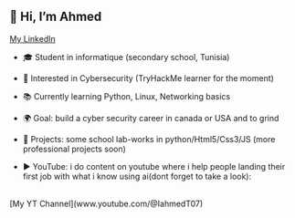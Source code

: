 ## 👋 Hi, I’m Ahmed
[My LinkedIn](www.linkedin.com/in/ahmd07)

<!--
**womp07/womp07** is a ✨ _special_ ✨ repository because its `README.md` (this file) appears on your GitHub profile.

Here are some ideas to get you started:
-->

- 🎓 Student in informatique (secondary school, Tunisia)

- 🔐 Interested in Cybersecurity (TryHackMe learner for the moment)

- 📚 Currently learning Python, Linux, Networking basics

- 🌍 Goal: build a cyber security career in canada or USA and to grind

- 🚀 Projects: some school  lab-works in python/Html5/Css3/JS (more professional projects soon)

- ▶️ YouTube: i do content on youtube where i help people landing their first job with what i know using ai(dont forget to take a look):
<br>
  [My YT Channel](www.youtube.com/@IahmedT07)
